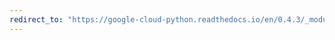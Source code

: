 ```yaml
---
redirect_to: "https://google-cloud-python.readthedocs.io/en/0.4.3/_modules/gcloud/datastore/transaction.html"
---
```

